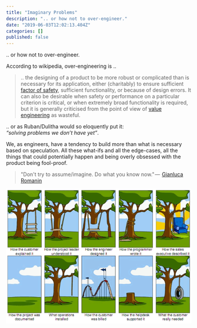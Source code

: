 ```yaml
---
title: "Imaginary Problems"
description: ".. or how not to over-engineer."
date: "2019-06-03T12:02:13.404Z"
categories: []
published: false
---
```


.. or how not to over-engineer.

According to wikipedia, over-engineering is ..

> .. the designing of a product to be more robust or complicated than is necessary for its application, either (charitably) to ensure sufficient [factor of safety](https://en.wikipedia.org/wiki/Factor_of_safety "Factor of safety"), sufficient functionality, or because of design errors. It can also be desirable when safety or performance on a particular criterion is critical, or when extremely broad functionality is required, but it is generally criticised from the point of view of [value engineering](https://en.wikipedia.org/wiki/Value_engineering "Value engineering") as wasteful.

.. or as Ruban/Dulitha would so eloquently put it:  
_“solving problems we don’t have yet”_.

We, as engineers, have a tendency to build more than what is necessary based on speculation. All these what-ifs and all the edge-cases, all the things that could potentially happen and being overly obsessed with the product being fool-proof.

> "Don't try to assume/imagine. Do what you know now." —  [Gianluca Romanin](https://disqus.com/by/gianlucaromanin/) 

![](./asset-1.png)
